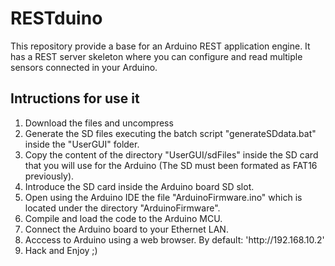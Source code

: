 <h1>RESTduino</h1>
This repository provide a base for an Arduino REST application engine.
It has a REST server skeleton where you can configure and read multiple
sensors connected in your Arduino.

<h2>Intructions for use it</h2>
<ol>
	<li>Download the files and uncompress</li>
	<li>Generate the SD files executing the batch script "generateSDdata.bat"
	inside the "UserGUI" folder.</li>
	<li>
		Copy the content of the directory "UserGUI/sdFiles" inside
		the SD card that you will use for the Arduino (The SD must been
		formated as FAT16 previously).
	</li>
	<li>
		Introduce the SD card inside the Arduino board SD slot.
	</li>
	<li>
		Open using the Arduino IDE the file "ArduinoFirmware.ino" which is
		located under the directory "ArduinoFirmware".
	</li>
	<li>
		Compile and load the code to the Arduino MCU.
	</li>
	<li>
		Connect the Arduino board to your Ethernet LAN.
	</li>
	<li>
		Acccess to Arduino using a web browser. By default: 'http://192.168.10.2'
	</li>
	<li>
		Hack and Enjoy ;)
	</li>
</ol>
